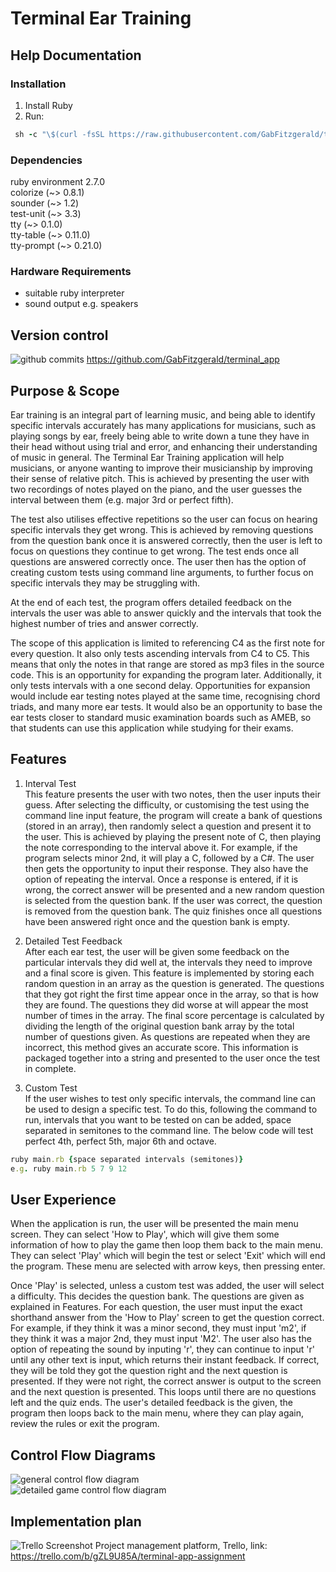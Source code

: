 # Terminal Ear Training

## Help Documentation
### Installation
1. Install Ruby
2. Run:
```ruby
 sh -c "\$(curl -fsSL https://raw.githubusercontent.com/GabFitzgerald/terminal_app/master/run.sh.sh)
 ```

### Dependencies
ruby environment 2.7.0\
colorize (~> 0.8.1)\
sounder (~> 1.2)\
test-unit (~> 3.3)\
tty (~> 0.1.0)\
tty-table (~> 0.11.0)\
tty-prompt (~> 0.21.0)

### Hardware Requirements
- suitable ruby interpreter
- sound output e.g. speakers

## Version control
![github commits](../docs/github_screenshot.png)
https://github.com/GabFitzgerald/terminal_app


## Purpose & Scope
Ear training is an integral part of learning music, and being able to identify specific intervals accurately has many applications for musicians, such as playing songs by ear, freely being able to write down a tune they have in their head without using trial and error, and enhancing their understanding of music in general. The Terminal Ear Training application will help musicians, or anyone wanting to improve their musicianship by improving their sense of relative pitch. This is achieved by presenting the user with two recordings of notes played on the piano, and the user guesses the interval between them (e.g. major 3rd or perfect fifth).

The test also utilises effective repetitions so the user can focus on hearing specific intervals they get wrong. This is achieved by removing questions from the question bank once it is answered correctly, then the user is left to focus on questions they continue to get wrong. The test ends once all questions are answered correctly once. The user then has the option of creating custom tests using command line arguments, to further focus on specific intervals they may be struggling with.

At the end of each test, the program offers detailed feedback on the intervals the user was able to answer quickly and the intervals that took the highest number of tries and answer correctly.

The scope of this application is limited to referencing C4 as the first note for every question. It also only tests ascending intervals from C4 to C5. This means that only the notes in that range are stored as mp3 files in the source code. This is an opportunity for expanding the program later. Additionally, it only tests intervals with a one second delay. Opportunities for expansion would include ear testing notes played at the same time, recognising chord triads, and many more ear tests. It would also be an opportunity to base the ear tests closer to standard music examination boards such as AMEB, so that students can use this application while studying for their exams. 

## Features

1. Interval Test \
This feature presents the user with two notes, then the user inputs their guess. After selecting the difficulty, or customising the test using the command line input feature, the program will create a bank of questions (stored in an array), then randomly select a question and present it to the user. This is achieved by playing the present note of C, then playing the note corresponding to the interval above it. For example, if the program selects minor 2nd, it will play a C, followed by a C#. The user then gets the opportunity to input their response. They also have the option of repeating the interval. Once a response is entered, if it is wrong, the correct answer will be presented and a new random question is selected from the question bank. If the user was correct, the question is removed from the question bank. The quiz finishes once all questions have been answered right once and the question bank is empty.

2. Detailed Test Feedback\
After each ear test, the user will be given some feedback on the particular intervals they did well at, the intervals they need to improve and a final score is given. This feature is implemented by storing each random question in an array as the question is generated. The questions that they got right the first time appear once in the array, so that is how they are found. The questions they did worse at will appear the most number of times in the array. The final score percentage is calculated by dividing the length of the original question bank array by the total number of questions given. As questions are repeated when they are incorrect, this method gives an accurate score. This information is packaged together into a string and presented to the user once the test in complete.

3. Custom Test \
If the user wishes to test only specific intervals, the command line can be used to design a specific test. To do this, following the command to run, intervals that you want to be tested on can be added, space separated in semitones to the command line. The below code will test perfect 4th, perfect 5th, major 6th and octave.
```ruby 
ruby main.rb {space separated intervals (semitones)}
e.g. ruby main.rb 5 7 9 12
```

## User Experience 
When the application is run, the user will be presented the main menu screen. They can select 'How to Play', which will give them some information of how to play the game then loop them back to the main menu. They can select 'Play' which will begin the test or select 'Exit' which will end the program. These menu are selected with arrow keys, then pressing enter.

Once 'Play' is selected, unless a custom test was added, the user will select a difficulty. This decides the question bank. The questions are given as explained in Features. For each question, the user must input the exact shorthand answer from the 'How to Play' screen to get the question correct. For example, if they think it was a minor second, they must input 'm2', if they think it was a major 2nd, they must input 'M2'. The user also has the option of repeating the sound by inputing 'r', they can continue to input 'r' until any other text is input, which returns their instant feedback. If correct, they will be told they got the question right and the next question is presented. If they were not right, the correct answer is output to the screen and the next question is presented. This loops until there are no questions left and the quiz ends. The user's detailed feedback is the given, the program then loops back to the main menu, where they can play again, review the rules or exit the program.


## Control Flow Diagrams
![general control flow diagram](../docs/general_control_flow_diagram.png)
\
![detailed game control flow diagram](../docs/detailed_game_control_flow_diagram.png)

## Implementation plan 
![Trello Screenshot](../docs/trello_screenshot.png)
Project management platform, Trello, link: https://trello.com/b/gZL9U85A/terminal-app-assignment
